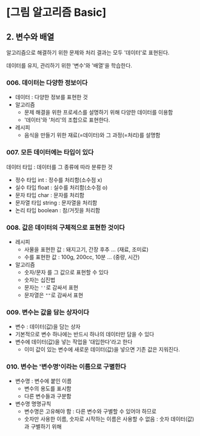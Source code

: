 # [그림 알고리즘 Basic] 

## 2. 변수와 배열

알고리즘으로 해결하기 위한 문제와 처리 결과는 모두 '데이터'로 표현된다.

데이터를 유지, 관리하기 위한 '변수'와 '배열'을 학습한다.

### 006. 데이터는 다양한 정보이다

- 데이터 : 다양한 정보를 표현한 것
- 알고리즘 
  - 문제 해결을 위한 프로세스를 설명하기 위해 다양한 데이터를 이용함
  - '데이터'와 '처리'의 조합으로 표현한다.
- 레시피
  - 음식을 만들기 위한 재료(=데이터)와 그 과정(=처리)를 설명함

### 007. 모든 데이터에는 타입이 있다

데이터 타입 : 데이터를 그 종류에 따라 분류한 것

- 정수 타입 int : 정수를 처리함(소수점 x)
- 실수 타입 float : 실수를 처리함(소수점 o)
- 문자 타입 char : 문자를 처리함
- 문자열 타입 string : 문자열을 처리함
- 논리 타입 boolean : 참/거짓을 처리함

### 008. 값은 데이터의 구체적으로 표현한 것이다

- 레시피
  - 사물을 표현한 값 : 돼지고기, 간장 후추 ... (재료, 조미료)
  - 수를 표현한 값 : 100g, 200cc, 10분 ... (중량, 시간)
- 알고리즘
  - 숫자/문자 를 그 값으로 표현할 수 있다
  - 숫자는 십진법
  - 문자는 `''`로 감싸서 표현
  - 문자열은 `""`로 감싸서 표현

### 009. 변수는 값을 담는 상자이다

- 변수 : 데이터(값)을 담는 상자
- 기본적으로 변수 하나에는 반드시 하나의 데이터만 담을 수 있다
- 변수에 데이터(값)을 넣는 작업을 '대입한다'라고 한다
  - 이미 값이 있는 변수에 새로운 데이터(값)을 넣으면 기존 값은 지워진다.

### 010. 변수는 '변수명'이라는 이름으로 구별한다

- 변수명 : 변수에 붙인 이름
  - 변수의 용도를 표시함
  - 다른 변수들과 구분함
- 변수명 명명규칙
  - 변수명은 고유해야 함 : 다른 변수와 구별할 수 있어야 하므로
  - 숫자만 사용한 이름, 숫자로 시작하는 이름은 사용할 수 없음 : 숫자 데이터(값)과 구별하기 위해